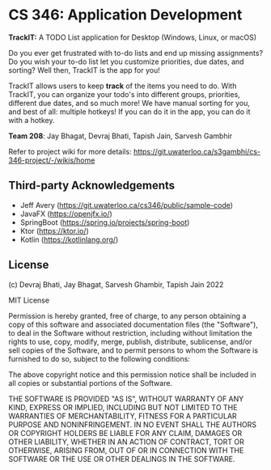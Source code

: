 # CS 346: Application Development

**TrackIT:** A TODO List application for Desktop (Windows, Linux, or macOS)

Do you ever get frustrated with to-do lists and end up missing assignments? Do you wish your to-do list let you customize priorities, due dates, and sorting? Well then, TrackIT is the app for you!

TrackIT allows users to keep __track__ of the items you need to do. With TrackIT, you can organize your todo's into different groups, priorities, different due dates, and so much more! We have manual sorting for you, and best of all: multiple hotkeys! If you can do it in the app, you can do it with a hotkey.

**Team 208**: Jay Bhagat, Devraj Bhati, Tapish Jain, Sarvesh Gambhir

Refer to project wiki for more details: https://git.uwaterloo.ca/s3gambhi/cs-346-project/-/wikis/home


## Third-party Acknowledgements

- Jeff Avery (https://git.uwaterloo.ca/cs346/public/sample-code)
- JavaFX (https://openjfx.io/)
- SpringBoot (https://spring.io/projects/spring-boot)
- Ktor (https://ktor.io/)
- Kotlin (https://kotlinlang.org/)

## License

(c) Devraj Bhati, Jay Bhagat, Sarvesh Ghambir, Tapish Jain 2022

MIT License

Permission is hereby granted, free of charge, to any person obtaining
a copy of this software and associated documentation files (the
"Software"), to deal in the Software without restriction, including
without limitation the rights to use, copy, modify, merge, publish,
distribute, sublicense, and/or sell copies of the Software, and to
permit persons to whom the Software is furnished to do so, subject to
the following conditions:

The above copyright notice and this permission notice shall be
included in all copies or substantial portions of the Software.

THE SOFTWARE IS PROVIDED "AS IS", WITHOUT WARRANTY OF ANY KIND,
EXPRESS OR IMPLIED, INCLUDING BUT NOT LIMITED TO THE WARRANTIES OF
MERCHANTABILITY, FITNESS FOR A PARTICULAR PURPOSE AND
NONINFRINGEMENT. IN NO EVENT SHALL THE AUTHORS OR COPYRIGHT HOLDERS BE
LIABLE FOR ANY CLAIM, DAMAGES OR OTHER LIABILITY, WHETHER IN AN ACTION
OF CONTRACT, TORT OR OTHERWISE, ARISING FROM, OUT OF OR IN CONNECTION
WITH THE SOFTWARE OR THE USE OR OTHER DEALINGS IN THE SOFTWARE.
